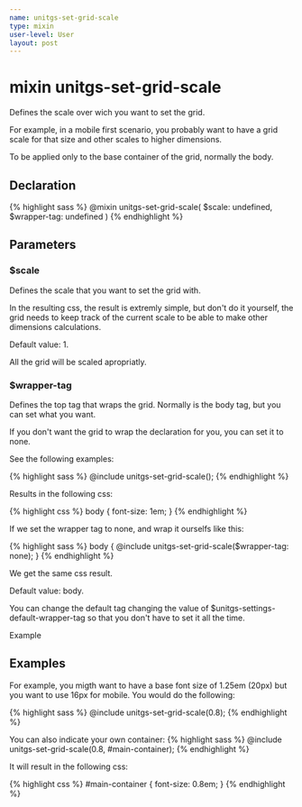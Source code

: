 ```yaml
---
name: unitgs-set-grid-scale
type: mixin
user-level: User
layout: post
---
```


# mixin unitgs-set-grid-scale

Defines the scale over wich you want to set the grid.

For example, in a mobile first scenario, you probably want to have a grid scale for that size and other scales to higher dimensions.

<p class="note">To be applied only to the base container of the grid, normally the body.</p>

## Declaration

{% highlight sass %}
@mixin unitgs-set-grid-scale(
	$scale: undefined,
	$wrapper-tag: undefined
)
{% endhighlight %}

## Parameters

### $scale

Defines the scale that you want to set the grid with.

<p class="atention">In the resulting css, the result is extremly simple, but don't do it yourself, the grid needs to keep track of the current scale to be able to make other dimensions calculations.</p>

Default value: 1.

All the grid will be scaled apropriatly.

### $wrapper-tag

Defines the top tag that wraps the grid. Normally is the body tag, but you can set what you want.

If you don't want the grid to wrap the declaration for you, you can set it to none.

See the following examples:

{% highlight sass %}
@include unitgs-set-grid-scale();
{% endhighlight %}

Results in the following css:

{% highlight css %}
body {
	font-size: 1em;
}
{% endhighlight %}

If we set the wrapper tag to none, and wrap it ourselfs like this:

{% highlight sass %}
body {
	@include unitgs-set-grid-scale($wrapper-tag: none);	
}
{% endhighlight %}

We get the same css result.

Default value: body.

You can change the default tag changing the value of $unitgs-settings-default-wrapper-tag so that you don't have to set it all the time.

<p class="example">Example</p>

## Examples

For example, you migth want to have a base font size of 1.25em (20px) but you want to use 16px for mobile. You would do the following:

{% highlight sass %}
@include unitgs-set-grid-scale(0.8);
{% endhighlight %}

You can also indicate your own container:
{% highlight sass %}
@include unitgs-set-grid-scale(0.8, #main-container);
{% endhighlight %}

It will result in the following css:

{% highlight css %}
#main-container {
	font-size: 0.8em;
}
{% endhighlight %}